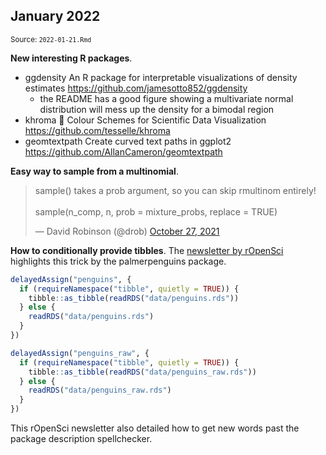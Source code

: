 <!--- Timestamp to trigger book rebuilds: 2022-01-21 09:31:38 --->



## January 2022

<small>Source: <code>2022-01-21.Rmd</code></small>


**New interesting R packages**. 

  - ggdensity An R package for interpretable visualizations of density
    estimates <https://github.com/jamesotto852/ggdensity>
      - the README has a good figure showing a multivariate normal
        distribution will mess up the density for a bimodal region
  - khroma 🎨 Colour Schemes for Scientific Data Visualization
    <https://github.com/tesselle/khroma>
  - geomtextpath Create curved text paths in ggplot2
    <https://github.com/AllanCameron/geomtextpath>

**Easy way to sample from a multinomial**.

<blockquote class="twitter-tweet" data-dnt="true">
<p lang="en" dir="ltr">sample() takes a prob argument, so you can skip rmultinom entirely!<br><br>sample(n_comp, n, prob = mixture_probs, replace = TRUE)</p>
&mdash; David Robinson (@drob) <a href="https://twitter.com/drob/status/1453453742343442437?ref_src=twsrc%5Etfw">October 27, 2021</a>
</blockquote>


**How to conditionally provide tibbles**. The [newsletter by
rOpenSci](https://ropensci.org/blog/2022/01/21/ropensci-news-digest-january-2022/#to-quote-or-not-to-quote-non-existing-words-in-description)
highlights this trick by the palmerpenguins package.


```r
delayedAssign("penguins", {
  if (requireNamespace("tibble", quietly = TRUE)) {
    tibble::as_tibble(readRDS("data/penguins.rds"))
  } else {
    readRDS("data/penguins.rds")
  }
})

delayedAssign("penguins_raw", {
  if (requireNamespace("tibble", quietly = TRUE)) {
    tibble::as_tibble(readRDS("data/penguins_raw.rds"))
  } else {
    readRDS("data/penguins_raw.rds")
  }
})
```

This rOpenSci newsletter also detailed how to get new words past the
package description spellchecker.
